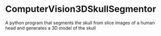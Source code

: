 # ComputerVision3DSkullSegmentor
A python program that segments the skull from slice images of a human head and generates a 3D model of the skull
